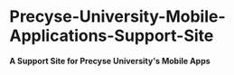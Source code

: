 Precyse-University-Mobile-Applications-Support-Site
===================================================

**A Support Site for Precyse University's Mobile Apps**

